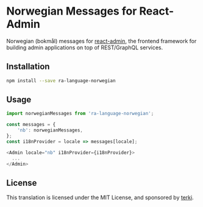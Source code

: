 # Norwegian Messages for React-Admin

Norwegian (bokmål) messages for [react-admin](https://github.com/marmelab/react-admin), the frontend framework for building admin applications on top of REST/GraphQL services.

## Installation

```sh
npm install --save ra-language-norwegian
```

## Usage

```js
import norwegianMessages from 'ra-language-norwegian';

const messages = {
    'nb': norwegianMessages,
};
const i18nProvider = locale => messages[locale];

<Admin locale="nb" i18nProvider={i18nProvider}>
  ...
</Admin>
```

## License

This translation is licensed under the MIT License, and sponsored by [terki](https://www.terki.no).